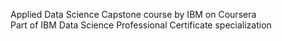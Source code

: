 Applied Data Science Capstone course by IBM on Coursera <br>
Part of IBM Data Science Professional Certificate specialization
